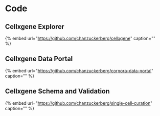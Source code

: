 # Code

## Cellxgene Explorer

{% embed url="https://github.com/chanzuckerberg/cellxgene" caption="" %}

## Cellxgene Data Portal

{% embed url="https://github.com/chanzuckerberg/corpora-data-portal" caption="" %}

## Cellxgene Schema and Validation

{% embed url="https://github.com/chanzuckerberg/single-cell-curation" caption="" %}

